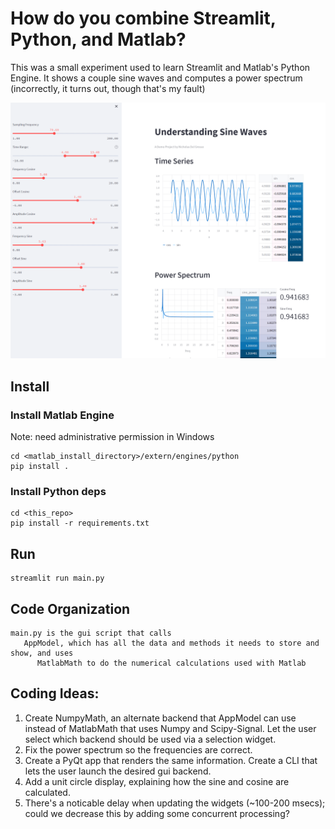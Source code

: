 # How do you combine Streamlit, Python, and Matlab?

This was a small experiment used to learn Streamlit and Matlab's Python Engine. 
It shows a couple sine waves and computes a power spectrum (incorrectly, it turns out, though that's my fault)

![screenshot](imgs/screenshot.png)

## Install

### Install Matlab Engine

Note: need administrative permission in Windows
```
cd <matlab_install_directory>/extern/engines/python 
pip install .
```

### Install Python deps
```
cd <this_repo>
pip install -r requirements.txt
```

## Run
```
streamlit run main.py
```


## Code Organization

```
main.py is the gui script that calls
   AppModel, which has all the data and methods it needs to store and show, and uses
      MatlabMath to do the numerical calculations used with Matlab
```

## Coding Ideas:
  1. Create NumpyMath, an alternate backend that AppModel can use instead of MatlabMath that uses Numpy and Scipy-Signal.  Let the user select which backend should be used via a selection widget.
  2. Fix the power spectrum so the frequencies are correct. 
  3. Create a PyQt app that renders the same information.  Create a CLI that lets the user launch the desired gui backend.
  4. Add a unit circle display, explaining how the sine and cosine are calculated.
  5. There's a noticable delay when updating the widgets (~100-200 msecs); could we decrease this by adding some concurrent processing?

